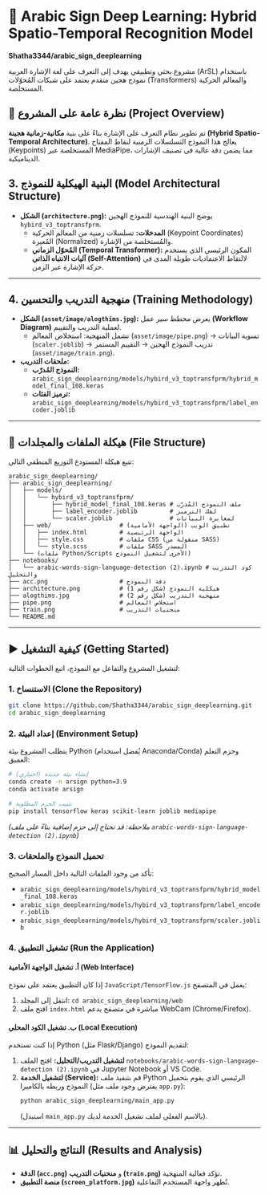 

# 🤲 Arabic Sign Deep Learning: Hybrid Spatio-Temporal Recognition Model

**Shatha3344/arabic\_sign\_deeplearning**

مشروع بحثي وتطبيقي يهدف إلى التعرف على لغة الإشارة العربية (ArSL) باستخدام نموذج هجين متقدم يعتمد على شبكات المُحوّلات (Transformers) والمعالم الحركية المستخلصة.


## 🚀 نظرة عامة على المشروع (Project Overview)

تم تطوير نظام التعرف على الإشارة بناءً على بنية **مكانية-زمانية هجينة (Hybrid Spatio-Temporal Architecture)**. يعالج هذا النموذج التسلسلات الزمنية لنقاط المفتاح (Keypoints) المستخلصة عبر MediaPipe، مما يضمن دقة عالية في تصنيف الإشارات الديناميكية.


## 3\. البنية الهيكلية للنموذج (Model Architectural Structure)

  * **الشكل (`architecture.png`):** يوضح البنية الهندسية للنموذج الهجين `hybird_v3_toptransfprm`.
      * **المدخلات:** تسلسلات زمنية من المعالم الحركية (Keypoint Coordinates) المُعيرة (Normalized) والمُستخلصة من الإشارة.
      * **المُحوّل الزماني (Temporal Transformer):** المكون الرئيسي الذي يستخدم **آليات الانتباه الذاتي (Self-Attention)** لالتقاط الاعتماديات طويلة المدى في حركة الإشارة عبر الزمن.

-----

## 4\. منهجية التدريب والتحسين (Training Methodology)

  * **الشكل (`asset/image/alogthims.jpg`):** يعرض مخطط سير عمل **(Workflow Diagram)** لعملية التدريب والتقييم.
      * تشمل المنهجية: استخلاص المعالم (`asset/image/pipe.png`) $\rightarrow$ تسوية البيانات (`scaler.joblib`) $\rightarrow$ تدريب النموذج الهجين $\rightarrow$ التقييم المستمر (`asset/image/train.png`).
  * **ملحقات التدريب:**
      * **النموذج المُدرّب:** `arabic_sign_deeplearning/models/hybird_v3_toptransfprm/hybrid_model_final_108.keras`
      * **ترميز الفئات:** `arabic_sign_deeplearning/models/hybird_v3_toptransfprm/label_encoder.joblib`

-----

## 📁 هيكلة الملفات والمجلدات (File Structure)

تتبع هيكلة المستودع التوزيع المنطقي التالي:

```
arabic_sign_deeplearning/
├── arabic_sign_deeplearning/ 
│   ├── models/
│   │   └── hybird_v3_toptransfprm/
│   │       ├── hybrid_model_final_108.keras # ملف النموذج المُدرّب
│   │       ├── label_encoder.joblib         # لفك الترميز
│   │       └── scaler.joblib                # لمعايرة البيانات
│   ├── web/                   # تطبيق الويب (الواجهة الأمامية)
│   │   ├── index.html         # الواجهة الرئيسية
│   │   ├── style.css          # ملفات CSS (منقولة من SASS)
│   │   └── style.scss         # ملفات SASS المصدر
│   └── (ملفات Python/Scripts الأخرى لتشغيل النموذج)
├── notebooks/
│   └── arabic-words-sign-language-detection (2).ipynb # كود التدريب والتحليل
├── acc.png                    # دقة النموذج
├── architecture.png           # هيكلية النموذج (شكل رقم 1)
├── alogthims.jpg              # منهجية التدريب (شكل رقم 2)
├── pipe.png                   # استخلاص المعالم
├── train.png                  # منحنيات التدريب
└── README.md
```

-----

## ▶️ كيفية التشغيل (Getting Started)

لتشغيل المشروع والتفاعل مع النموذج، اتبع الخطوات التالية:

### 1\. الاستنساخ (Clone the Repository)

```bash
git clone https://github.com/Shatha3344/arabic_sign_deeplearning.git
cd arabic_sign_deeplearning
```

### 2\. إعداد البيئة (Environment Setup)

يتطلب المشروع بيئة Python (يُفضل استخدام Anaconda/Conda) وحزم التعلم العميق:

```bash
# إنشاء بيئة جديدة (اختياري)
conda create -n arsign python=3.9
conda activate arsign

# تثبيت الحزم المطلوبة
pip install tensorflow keras scikit-learn joblib mediapipe 
```

*(ملاحظة: قد تحتاج إلى حزم إضافية بناءً على ملف `arabic-words-sign-language-detection (2).ipynb`)*

### 3\. تحميل النموذج والملحقات

تأكد من وجود الملفات التالية داخل المسار الصحيح:

  * `arabic_sign_deeplearning/models/hybird_v3_toptransfprm/hybrid_model_final_108.keras`
  * `arabic_sign_deeplearning/models/hybird_v3_toptransfprm/label_encoder.joblib`
  * `arabic_sign_deeplearning/models/hybird_v3_toptransfprm/scaler.joblib`

### 4\. تشغيل التطبيق (Run the Application)

#### أ. تشغيل الواجهة الأمامية (Web Interface)

إذا كان التطبيق يعتمد على نموذج `JavaScript/TensorFlow.js` يعمل في المتصفح:

1.  انتقل إلى المجلد: `cd arabic_sign_deeplearning/web`
2.  افتح ملف `index.html` مباشرة في متصفح يدعم WebCam (Chrome/Firefox).

#### ب. تشغيل الكود المحلي (Local Execution)

إذا كنت تستخدم Python (مثل Flask/Django) لتقديم النموذج:

1.  **لتشغيل التدريب/التحليل:** افتح الملف `notebooks/arabic-words-sign-language-detection (2).ipynb` في Jupyter Notebook أو VS Code.
2.  **لتشغيل الخدمة (Service):** قم بتنفيذ ملف Python الرئيسي الذي يقوم بتحميل النموذج وربطه بالكاميرا (يفترض وجود ملف مثل `app.py`):
    ```bash
    python arabic_sign_deeplearning/main_app.py 
    ```
    (استبدل `main_app.py` بالاسم الفعلي لملف تشغيل الخدمة لديك).

-----

## 📊 النتائج والتحليل (Results and Analysis)

  * **الدقة (`acc.png`)** و **منحنيات التدريب (`train.png`)** تؤكد فعالية المنهجية.
  * **منصة التطبيق (`screen_platform.jpg`)** تُظهر واجهة المستخدم التفاعلية.
